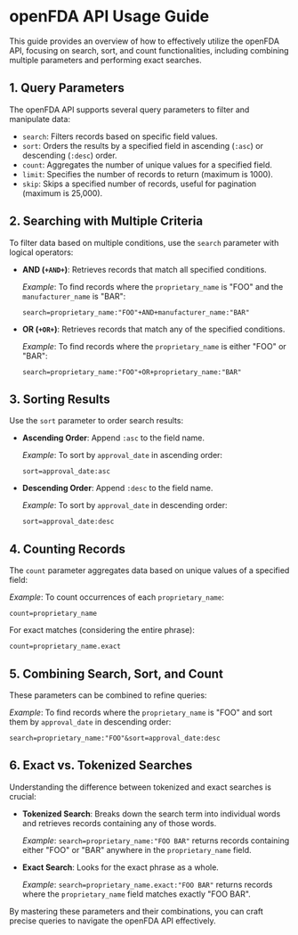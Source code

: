 # openFDA API Usage Guide

This guide provides an overview of how to effectively utilize the openFDA API, focusing on search, sort, and count functionalities, including combining multiple parameters and performing exact searches.

## 1. Query Parameters

The openFDA API supports several query parameters to filter and manipulate data:

- `search`: Filters records based on specific field values.
- `sort`: Orders the results by a specified field in ascending (`:asc`) or descending (`:desc`) order.
- `count`: Aggregates the number of unique values for a specified field.
- `limit`: Specifies the number of records to return (maximum is 1000).
- `skip`: Skips a specified number of records, useful for pagination (maximum is 25,000).

## 2. Searching with Multiple Criteria

To filter data based on multiple conditions, use the `search` parameter with logical operators:

- **AND (`+AND+`)**: Retrieves records that match all specified conditions.

  *Example*: To find records where the `proprietary_name` is "FOO" and the `manufacturer_name` is "BAR":

  ```
  search=proprietary_name:"FOO"+AND+manufacturer_name:"BAR"
  ```

- **OR (`+OR+`)**: Retrieves records that match any of the specified conditions.

  *Example*: To find records where the `proprietary_name` is either "FOO" or "BAR":

  ```
  search=proprietary_name:"FOO"+OR+proprietary_name:"BAR"
  ```

## 3. Sorting Results

Use the `sort` parameter to order search results:

- **Ascending Order**: Append `:asc` to the field name.

  *Example*: To sort by `approval_date` in ascending order:

  ```
  sort=approval_date:asc
  ```

- **Descending Order**: Append `:desc` to the field name.

  *Example*: To sort by `approval_date` in descending order:

  ```
  sort=approval_date:desc
  ```

## 4. Counting Records

The `count` parameter aggregates data based on unique values of a specified field:

*Example*: To count occurrences of each `proprietary_name`:

```
count=proprietary_name
```

For exact matches (considering the entire phrase):

```
count=proprietary_name.exact
```

## 5. Combining Search, Sort, and Count

These parameters can be combined to refine queries:

*Example*: To find records where the `proprietary_name` is "FOO" and sort them by `approval_date` in descending order:

```
search=proprietary_name:"FOO"&sort=approval_date:desc
```

## 6. Exact vs. Tokenized Searches

Understanding the difference between tokenized and exact searches is crucial:

- **Tokenized Search**: Breaks down the search term into individual words and retrieves records containing any of those words.

  *Example*: `search=proprietary_name:"FOO BAR"` returns records containing either "FOO" or "BAR" anywhere in the `proprietary_name` field.

- **Exact Search**: Looks for the exact phrase as a whole.

  *Example*: `search=proprietary_name.exact:"FOO BAR"` returns records where the `proprietary_name` field matches exactly "FOO BAR".

By mastering these parameters and their combinations, you can craft precise queries to navigate the openFDA API effectively. 